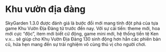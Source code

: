 # Khu vườn địa đàng #
SkyGarden 1.3.0 được đánh giá là bước đổi mới mang tính đột phá của tựa game Khu Vườn Địa Đàng từ trước đến nay. Với sự cải tiến: theme mới, hoa mới cực “độc”, item mới biết cử động, game mini mới, hệ thống tiền tệ Ken v.v… sẽ giúp cho Khu Vườn Địa Đàng 130 sinh động hơn hẳn các phiên bản cũ, hứa hẹn mang đến sự trải nghiệm vô cùng thú vị cho người chơi.